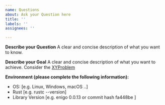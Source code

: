 ```yaml
---
name: Questions
about: Ask your Question here
title: ''
labels: ''
assignees: ''

---
```


**Describe your Question**
A clear and concise description of what you want to know.

**Describe your Goal**
A clear and concise description of what you want to achieve. Consider the [XYProblem](http://xyproblem.info/)

**Environment (please complete the following information):**
 - OS: [e.g. Linux, Windows, macOS ..]
 - Rust [e.g. rustc --version]
 - Library Version [e.g. enigo 0.0.13 or commit hash fa448be ]
